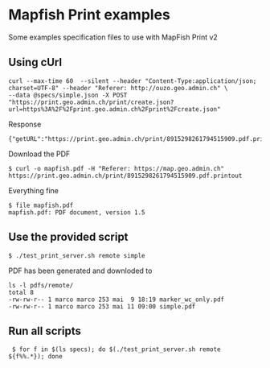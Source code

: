 Mapfish Print examples
=====================


Some examples specification files to use with MapFish Print v2


## Using cUrl


    curl --max-time 60  --silent --header "Content-Type:application/json; charset=UTF-8" --header "Referer: http://ouzo.geo.admin.ch" \
    --data @specs/simple.json -X POST "https://print.geo.admin.ch/print/create.json?url=https%3A%2F%2Fprint.geo.admin.ch%2Fprint%2Fcreate.json"

Response


    {"getURL":"https://print.geo.admin.ch/print/8915298261794515909.pdf.printout"}
    
Download the PDF

    $ curl -o mapfish.pdf -H "Referer: https://map.geo.admin.ch" https://print.geo.admin.ch/print/8915298261794515909.pdf.printout
    
Everything fine

    $ file mapfish.pdf 
    mapfish.pdf: PDF document, version 1.5

## Use the provided script


    $ ./test_print_server.sh remote simple
    
PDF has been generated and downloded to

    ls -l pdfs/remote/
    total 8
    -rw-rw-r-- 1 marco marco 253 mai  9 18:19 marker_wc_only.pdf
    -rw-rw-r-- 1 marco marco 253 mai 11 09:00 simple.pdf


## Run all scripts

     $ for f in $(ls specs); do $(./test_print_server.sh remote   ${f%%.*}); done

